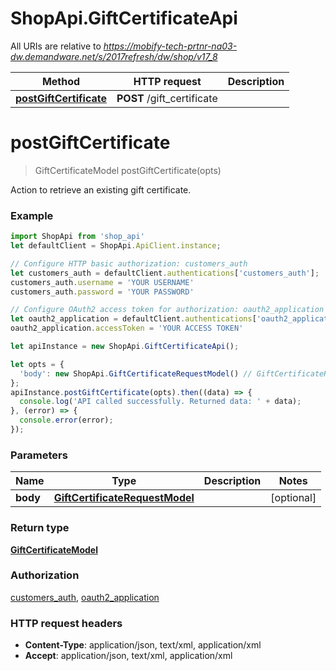 # ShopApi.GiftCertificateApi

All URIs are relative to *https://mobify-tech-prtnr-na03-dw.demandware.net/s/2017refresh/dw/shop/v17_8*

Method | HTTP request | Description
------------- | ------------- | -------------
[**postGiftCertificate**](GiftCertificateApi.md#postGiftCertificate) | **POST** /gift_certificate | 


<a name="postGiftCertificate"></a>
# **postGiftCertificate**
> GiftCertificateModel postGiftCertificate(opts)



Action to retrieve an existing gift certificate.

### Example
```javascript
import ShopApi from 'shop_api'
let defaultClient = ShopApi.ApiClient.instance;

// Configure HTTP basic authorization: customers_auth
let customers_auth = defaultClient.authentications['customers_auth'];
customers_auth.username = 'YOUR USERNAME'
customers_auth.password = 'YOUR PASSWORD'

// Configure OAuth2 access token for authorization: oauth2_application
let oauth2_application = defaultClient.authentications['oauth2_application'];
oauth2_application.accessToken = 'YOUR ACCESS TOKEN'

let apiInstance = new ShopApi.GiftCertificateApi();

let opts = { 
  'body': new ShopApi.GiftCertificateRequestModel() // GiftCertificateRequestModel | 
};
apiInstance.postGiftCertificate(opts).then((data) => {
  console.log('API called successfully. Returned data: ' + data);
}, (error) => {
  console.error(error);
});

```

### Parameters

Name | Type | Description  | Notes
------------- | ------------- | ------------- | -------------
 **body** | [**GiftCertificateRequestModel**](GiftCertificateRequestModel.md)|  | [optional] 

### Return type

[**GiftCertificateModel**](GiftCertificateModel.md)

### Authorization

[customers_auth](../README.md#customers_auth), [oauth2_application](../README.md#oauth2_application)

### HTTP request headers

 - **Content-Type**: application/json, text/xml, application/xml
 - **Accept**: application/json, text/xml, application/xml

